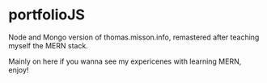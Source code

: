 # portfolioJS
Node and Mongo version of thomas.misson.info, remastered after teaching myself the MERN stack.

Mainly on here if you wanna see my expericenes with learning MERN, enjoy!
